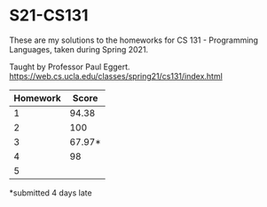 # S21-CS131

These are my solutions to the homeworks for CS 131 - Programming Languages, taken during Spring 2021.

Taught by Professor Paul Eggert. https://web.cs.ucla.edu/classes/spring21/cs131/index.html

| Homework | Score  |
| -------- | ------ |
| 1        | 94.38  |
| 2        | 100    |
| 3        | 67.97* |
| 4        | 98     |
| 5        |        |

*submitted 4 days late
